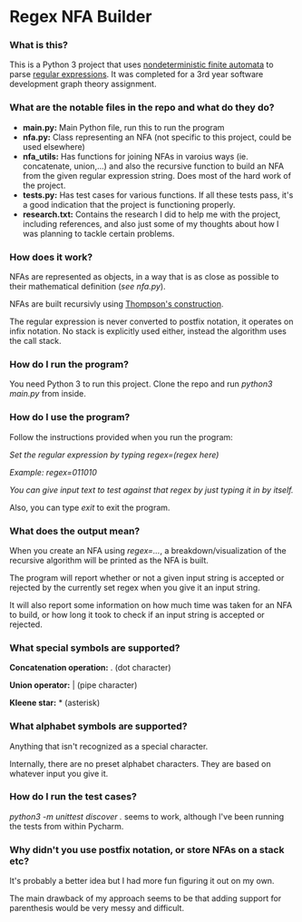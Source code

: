 # Regex NFA Builder

### What is this?
This is a Python 3 project that uses [nondeterministic finite automata](https://en.wikipedia.org/wiki/Nondeterministic_finite_automaton) to parse [regular expressions](https://en.wikipedia.org/wiki/Regular_expression). It was completed for a 3rd year software development graph theory assignment.

### What are the notable files in the repo and what do they do?
* **main.py:** Main Python file, run this to run the program
* **nfa.py:** Class representing an NFA (not specific to this project, could be used elsewhere)
* **nfa_utils:** Has functions for joining NFAs in varoius ways (ie. concatenate, union,...) and also the recursive function to build an NFA from the given regular expression string. Does most of the hard work of the project.
* **tests.py:** Has test cases for various functions. If all these tests pass, it's a good indication that the project is functioning properly.
* **research.txt:** Contains the research I did to help me with the project, including references, and also just some of my thoughts about how I was planning to tackle certain problems.

### How does it work?
NFAs are represented as objects, in a way that is as close as possible to their mathematical definition (_see nfa.py_).

NFAs are built recursivly using [Thompson's construction](https://en.wikipedia.org/wiki/Thompson%27s_construction).

The regular expression is never converted to postfix notation, it operates on infix notation. No stack is explicitly used either, instead the algorithm uses the call stack.

### How do I run the program?
You need Python 3 to run this project.
Clone the repo and run *python3 main.py* from inside.

### How do I use the program?
Follow the instructions provided when you run the program:

_Set the regular expression by typing regex=(regex here)_

_Example: regex=011010_

_You can give input text to test against that regex by just typing it in by itself._

Also, you can type _exit_ to exit the program.

### What does the output mean?
When you create an NFA using _regex=..._, a breakdown/visualization of the recursive algorithm will be printed as the NFA is built.

The program will report whether or not a given input string is accepted or rejected by the currently set regex when you give it an input string.

It will also report some information on how much time was taken for an NFA to build, or how long it took to check if an input string is accepted or rejected.

### What special symbols are supported?
**Concatenation operation:** . (dot character)

**Union operator:** | (pipe character)

**Kleene star:** * (asterisk)

### What alphabet symbols are supported?
Anything that isn't recognized as a special character.

Internally, there are no preset alphabet characters. They are based on whatever input you give it.

### How do I run the test cases?
_python3 -m unittest discover ._ seems to work, although I've been running the tests from within Pycharm.

### Why didn't you use postfix notation, or store NFAs on a stack etc?
It's probably a better idea but I had more fun figuring it out on my own.

The main drawback of my approach seems to be that adding support for parenthesis would be very messy and difficult.
